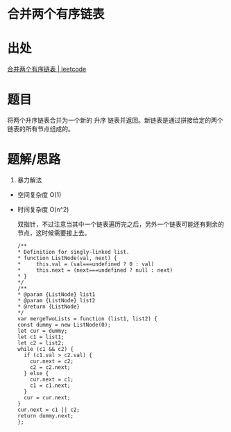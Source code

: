 # 合并两个有序链表

# 出处

[合并两个有序链表 | leetcode](https://leetcode-cn.com/problems/merge-two-sorted-lists/)

# 题目

将两个升序链表合并为一个新的 升序 链表并返回。新链表是通过拼接给定的两个链表的所有节点组成的。

# 题解/思路

1. 暴力解法

- 空间复杂度 O(1)
- 时间复杂度 O(n^2)

  双指针，不过注意当其中一个链表遍历完之后，另外一个链表可能还有剩余的节点，这时候需要接上去。
  ```
  /**
  * Definition for singly-linked list.
  * function ListNode(val, next) {
  *     this.val = (val===undefined ? 0 : val)
  *     this.next = (next===undefined ? null : next)
  * }
  */
  /**
  * @param {ListNode} list1
  * @param {ListNode} list2
  * @return {ListNode}
  */
  var mergeTwoLists = function (list1, list2) {
  const dummy = new ListNode(0);
  let cur = dummy;
  let c1 = list1;
  let c2 = list2;
  while (c1 && c2) {
    if (c1.val > c2.val) {
      cur.next = c2;
      c2 = c2.next;
    } else {
      cur.next = c1;
      c1 = c1.next;
    }
    cur = cur.next;
  }
  cur.next = c1 || c2;
  return dummy.next;
  };
  ```
